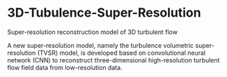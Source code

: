 # 3D-Tubulence-Super-Resolution
Super-resolution reconstruction model of 3D turbulent flow

A new super-resolution model, namely the turbulence volumetric super-resolution (TVSR) model, is developed based on convolutional neural network (CNN) to reconstruct three-dimensional high-resolution turbulent flow field data from low-resolution data.
